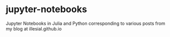 # jupyter-notebooks
Jupyter Notebooks in Julia and Python corresponding to various posts from my blog at illesial.github.io
